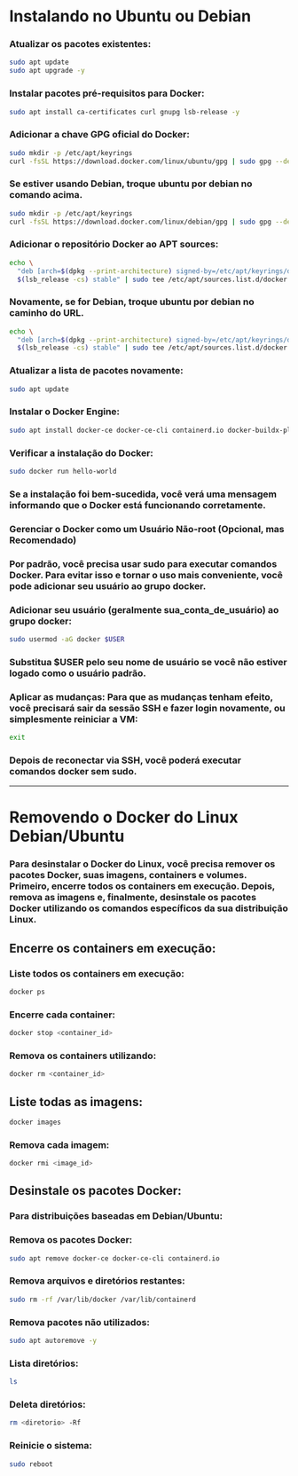# Instalando no Ubuntu ou Debian

### Atualizar os pacotes existentes:
````Bash
sudo apt update
sudo apt upgrade -y
````
### Instalar pacotes pré-requisitos para Docker:
````Bash
sudo apt install ca-certificates curl gnupg lsb-release -y
````
### Adicionar a chave GPG oficial do Docker:
````Bash
sudo mkdir -p /etc/apt/keyrings
curl -fsSL https://download.docker.com/linux/ubuntu/gpg | sudo gpg --dearmor -o /etc/apt/keyrings/docker.gpg
````
### Se estiver usando Debian, troque ubuntu por debian no comando acima.
````Bash
sudo mkdir -p /etc/apt/keyrings
curl -fsSL https://download.docker.com/linux/debian/gpg | sudo gpg --dearmor -o /etc/apt/keyrings/docker.gpg
````
### Adicionar o repositório Docker ao APT sources:
````Bash
echo \
  "deb [arch=$(dpkg --print-architecture) signed-by=/etc/apt/keyrings/docker.gpg] https://download.docker.com/linux/ubuntu \
  $(lsb_release -cs) stable" | sudo tee /etc/apt/sources.list.d/docker.list > /dev/null
````
### Novamente, se for Debian, troque ubuntu por debian no caminho do URL.
````Bash
echo \
  "deb [arch=$(dpkg --print-architecture) signed-by=/etc/apt/keyrings/docker.gpg] https://download.docker.com/linux/debian \
  $(lsb_release -cs) stable" | sudo tee /etc/apt/sources.list.d/docker.list > /dev/null
````
### Atualizar a lista de pacotes novamente:
````Bash
sudo apt update
````
### Instalar o Docker Engine:
````Bash
sudo apt install docker-ce docker-ce-cli containerd.io docker-buildx-plugin docker-compose-plugin -y
````
### Verificar a instalação do Docker:
````Bash
sudo docker run hello-world
````
### Se a instalação foi bem-sucedida, você verá uma mensagem informando que o Docker está funcionando corretamente.
### Gerenciar o Docker como um Usuário Não-root (Opcional, mas Recomendado)
### Por padrão, você precisa usar sudo para executar comandos Docker. Para evitar isso e tornar o uso mais conveniente, você pode adicionar seu usuário ao grupo docker.

### Adicionar seu usuário (geralmente sua_conta_de_usuário) ao grupo docker:
````Bash
sudo usermod -aG docker $USER
````
### Substitua $USER pelo seu nome de usuário se você não estiver logado como o usuário padrão.

### Aplicar as mudanças: Para que as mudanças tenham efeito, você precisará sair da sessão SSH e fazer login novamente, ou simplesmente reiniciar a VM:
````Bash
exit
````
### Depois de reconectar via SSH, você poderá executar comandos docker sem sudo.

-------------------------

# Removendo o Docker do Linux Debian/Ubuntu

### Para desinstalar o Docker do Linux, você precisa remover os pacotes Docker, suas imagens, containers e volumes. Primeiro, encerre todos os containers em execução. Depois, remova as imagens e, finalmente, desinstale os pacotes Docker utilizando os comandos específicos da sua distribuição Linux. 

## Encerre os containers em execução:
### Liste todos os containers em execução:
````Bash
docker ps
````
### Encerre cada container:
````Bash
docker stop <container_id>
````
### Remova os containers utilizando:
````Bash
docker rm <container_id>
````
## Liste todas as imagens:
````Bash
docker images
````
### Remova cada imagem:
````Bash
docker rmi <image_id>
````
## Desinstale os pacotes Docker: 
### Para distribuições baseadas em Debian/Ubuntu:
### Remova os pacotes Docker: 
````Bash
sudo apt remove docker-ce docker-ce-cli containerd.io
````
### Remova arquivos e diretórios restantes: 
````Bash
sudo rm -rf /var/lib/docker /var/lib/containerd
````
### Remova pacotes não utilizados:
````Bash
sudo apt autoremove -y
````
### Lista diretórios:
````Bash
ls
````
### Deleta diretórios:
````Bash
rm <diretorio> -Rf
````
### Reinicie o sistema:
````Bash
sudo reboot
````
